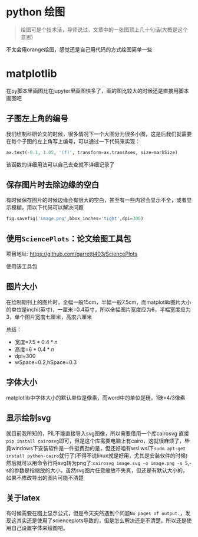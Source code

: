 # python 绘图
> 绘图可是个技术活，导师说过，文章中的一张图顶上几十句话(大概是这个意思)

不太会用orange绘图，感觉还是自己用代码的方式绘图简单一些
# matplotlib
在py脚本里画图比在jupyter里画图快多了，画的图比较大的时候还是直接用脚本画图吧
## 子图左上角的编号
我们绘制科研论文的时候，很多情况下一个大图分为很多小图，这是后我们就需要在每个子图的左上角写上编号，可以通过一下代码来实现：
```python
ax.text(-0.1, 1.05, '(f)', transform=ax.transAxes, size=markSize)
```
该函数的详细用法可以自己去查就不详细记录了
## 保存图片时去除边缘的空白
有时候保存图片的时候边缘会有很大的空白，甚至有一些内容会显示不全，或者显示模糊，用以下代码可以解决问题
```python
fig.savefig('image.png',bbox_inches='tight',dpi=300)
```
## 使用`SciencePlots`：论文绘图工具包
项目地址: https://github.com/garrettj403/SciencePlots

使用该工具包

## 图片大小
在绘制期刊上的图片时，全幅一般15cm，半幅一般7.5cm，而matplotlib图片大小的单位是inchi(英寸)，一厘米=0.4英寸，所以全幅图片宽度应为6，半幅宽度应为3，单个图片宽度七厘米，高度六厘米

总结：
- 宽度=$7.5*0.4*n$
- 高度=$6*0.4*n$
- dpi=300
- wSpace=0.2,hSpace=0.3
## 字体大小
matplotlib中字体大小的默认单位是像素，而word中的单位是磅，1磅=4/3像素
## 显示绘制svg
就目前我所知的，PIL不能直接导入svg图像，所以需要借用一个库cairosvg
直接`pip install cairosvg`即可，但是这个库需要电脑上有cairo，这就很麻烦了，毕竟windows下安装软件是一件挺费劲的是，但还好咱有wsl
wsl下`sudo apt-get install python-cairo`就行了(不得不说linux就是好用，尤其是安装软件的时候)
然后就可以用命令行将svg转为png了:`cairosvg image.svg -o image.png -s 5`,-s的参数是指缩放的大小，虽然svg图片任意缩放不失真，但还是有默认大小的，如果不修改导出的图片可能不清楚
## 关于latex
有时候需要在图上显示公式，但是今天突然遇到个问题`No pages of output.`，发现这其实还是使用了scienceplots导致的，但是怎么解决还是不清楚。所以还是使用自己设置字体来绘图吧。